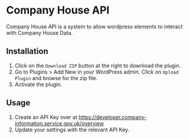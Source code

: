 # Company House API #

Company House API is a system to allow wordpress elements to interact with Company House Data.
## Installation ##

1. Click on the `Download ZIP` button at the right to download the plugin.
2. Go to Plugins > Add New in your WordPress admin. Click on `Upload Plugin` and browse for the zip file.
3. Activate the plugin.

## Usage ##

1. Create an API Key over at https://developer.company-information.service.gov.uk/overview
2. Update your settings with the relevant API Key.
